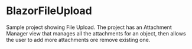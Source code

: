 # BlazorFileUpload
Sample project showing File Upload.  The project has an Attachment Manager view that manages all the attachments for an object, then allows the user to add more attachments ore remove existing one.
